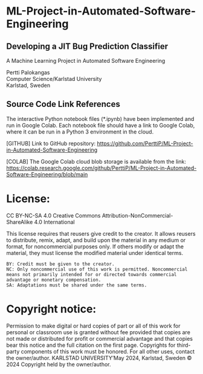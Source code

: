 # ML-Project-in-Automated-Software-Engineering
## Developing a JIT Bug Prediction Classifier
A Machine Learning Project in Automated Software Engineering

Pertti Palokangas\
Computer Science/Karlstad University\
Karlstad, Sweden

## Source Code Link References
The interactive Python notebook files (*.ipynb) have been implemented and run in Google Colab. Each notebook file should have a link to Google Colab, where it can be run in a Python 3 environment in the cloud.

[GITHUB] Link to GitHub repository: https://github.com/PerttiP/ML-Project-in-Automated-Software-Engineering

[COLAB] The Google Colab cloud blob storage is available from the link: https://colab.research.google.com/github/PerttiP/ML-Project-in-Automated-Software-Engineering/blob/main


# License:
CC BY-NC-SA 4.0
Creative Commons Attribution-NonCommercial-ShareAlike 4.0 International

This license requires that reusers give credit to the creator. It allows reusers to distribute, remix, adapt, and build upon the material in any medium or format, for noncommercial purposes only. If others modify or adapt the material, they must license the modified material under identical terms.

    BY: Credit must be given to the creator.
    NC: Only noncommercial use of this work is permitted. Noncommercial means not primarily intended for or directed towards commercial advantage or monetary compensation.
    SA: Adaptations must be shared under the same terms. 

# Copyright notice:
Permission to make digital or hard copies of part or all of this work for personal or classroom use is granted without fee provided that copies are not made or distributed for profit or commercial advantage and that copies bear this notice and the full citation on the first page. Copyrights for third-party components of this work must be honored. For all other uses, contact the owner/author.
KARLSTAD UNIVERSITY’May 2024, Karlstad, Sweden
© 2024 Copyright held by the owner/author.

